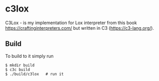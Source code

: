 
# c3lox

C3Lox - is my implementation for Lox interpreter from this book https://craftinginterpreters.com/ but written in C3 (https://c3-lang.org/).

## Build

To build to it simply run
```console
$ mkdir build
$ c3c build
$ ./build/c3lox   # run it
```


